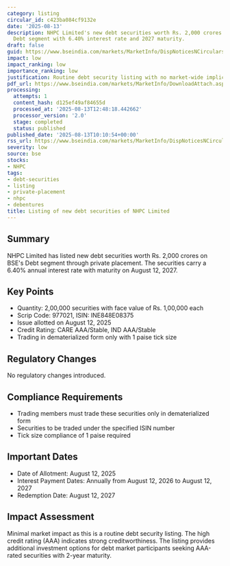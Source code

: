 ```yaml
---
category: listing
circular_id: c423ba084cf9132e
date: '2025-08-13'
description: NHPC Limited's new debt securities worth Rs. 2,000 crores listed on BSE
  Debt segment with 6.40% interest rate and 2027 maturity.
draft: false
guid: https://www.bseindia.com/markets/MarketInfo/DispNoticesNCirculars.aspx?Noticeid={9B35FB21-66F4-4760-8386-4ECABFAB2DC0}&noticeno=20250813-23&dt=08/13/2025&icount=23&totcount=46&flag=0
impact: low
impact_ranking: low
importance_ranking: low
justification: Routine debt security listing with no market-wide implications
pdf_url: https://www.bseindia.com/markets/MarketInfo/DownloadAttach.aspx?id=20250813-23&attachedId=
processing:
  attempts: 1
  content_hash: d125ef49af84655d
  processed_at: '2025-08-13T12:48:18.442662'
  processor_version: '2.0'
  stage: completed
  status: published
published_date: '2025-08-13T10:10:54+00:00'
rss_url: https://www.bseindia.com/markets/MarketInfo/DispNoticesNCirculars.aspx?Noticeid={9B35FB21-66F4-4760-8386-4ECABFAB2DC0}&noticeno=20250813-23&dt=08/13/2025&icount=23&totcount=46&flag=0
severity: low
source: bse
stocks:
- NHPC
tags:
- debt-securities
- listing
- private-placement
- nhpc
- debentures
title: Listing of new debt securities of NHPC Limited
---
```


## Summary

NHPC Limited has listed new debt securities worth Rs. 2,000 crores on BSE's Debt segment through private placement. The securities carry a 6.40% annual interest rate with maturity on August 12, 2027.

## Key Points

- Quantity: 2,00,000 securities with face value of Rs. 1,00,000 each
- Scrip Code: 977021, ISIN: INE848E08375
- Issue allotted on August 12, 2025
- Credit Rating: CARE AAA/Stable, IND AAA/Stable
- Trading in dematerialized form only with 1 paise tick size

## Regulatory Changes

No regulatory changes introduced.

## Compliance Requirements

- Trading members must trade these securities only in dematerialized form
- Securities to be traded under the specified ISIN number
- Tick size compliance of 1 paise required

## Important Dates

- Date of Allotment: August 12, 2025
- Interest Payment Dates: Annually from August 12, 2026 to August 12, 2027
- Redemption Date: August 12, 2027

## Impact Assessment

Minimal market impact as this is a routine debt security listing. The high credit rating (AAA) indicates strong creditworthiness. The listing provides additional investment options for debt market participants seeking AAA-rated securities with 2-year maturity.